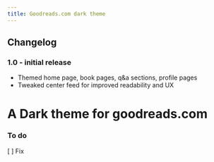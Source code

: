```yaml
---
title: Goodreads.com dark theme
---
```

## Changelog

### **1.0 - initial release**

- Themed home page, book pages, q&a sections, profile pages
- Tweaked center feed for improved readability and UX 

# A Dark theme for goodreads.com

### To do
[ ] Fix 

